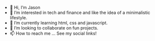 - 👋 Hi, I’m Jason
- 👀 I’m interested in tech and finance and like the idea of a minimalistic lifestyle. 
- 🌱 I’m currently learning html, css and javascript.
- 💞️ I’m looking to collaborate on fun projects.
- 📫 How to reach me ... See my social links!

<!---
Obby-Blue/Obby-Blue is a ✨ special ✨ repository because its `README.md` (this file) appears on your GitHub profile.
You can click the Preview link to take a look at your changes.
--->
